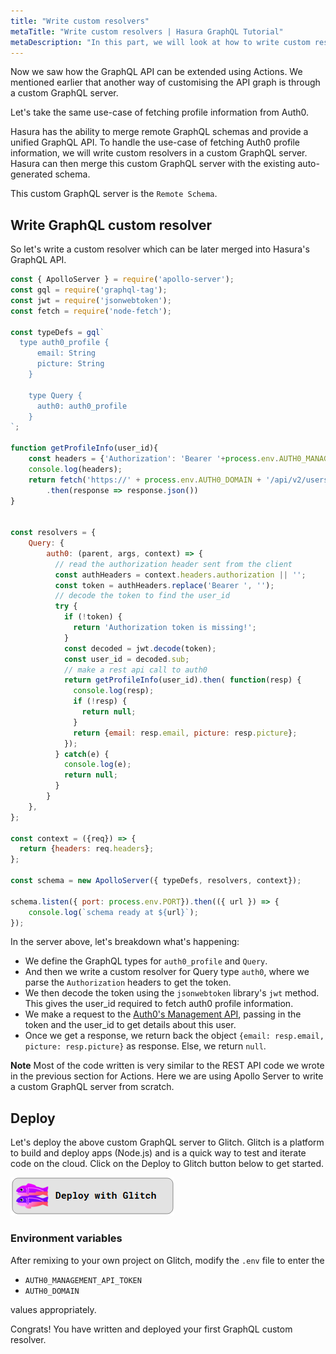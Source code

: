 ```yaml
---
title: "Write custom resolvers"
metaTitle: "Write custom resolvers | Hasura GraphQL Tutorial"
metaDescription: "In this part, we will look at how to write custom resolvers and add it as a Remote schema in Hasura GraphQL Engine."
---
```




Now we saw how the GraphQL API can be extended using Actions. We mentioned earlier that another way of customising the API graph is through a custom GraphQL server.

Let's take the same use-case of fetching profile information from Auth0.

Hasura has the ability to merge remote GraphQL schemas and provide a unified GraphQL API. To handle the use-case of fetching Auth0 profile information, we will write custom resolvers in a custom GraphQL server. Hasura can then merge this custom GraphQL server with the existing auto-generated schema. 

This custom GraphQL server is the `Remote Schema`.

## Write GraphQL custom resolver
So let's write a custom resolver which can be later merged into Hasura's GraphQL API.

```javascript
const { ApolloServer } = require('apollo-server');
const gql = require('graphql-tag');
const jwt = require('jsonwebtoken');
const fetch = require('node-fetch');

const typeDefs = gql`
  type auth0_profile {
      email: String
      picture: String
    }

    type Query {
      auth0: auth0_profile
    }
`;

function getProfileInfo(user_id){
    const headers = {'Authorization': 'Bearer '+process.env.AUTH0_MANAGEMENT_API_TOKEN};
    console.log(headers);
    return fetch('https://' + process.env.AUTH0_DOMAIN + '/api/v2/users/'+user_id,{ headers: headers})
        .then(response => response.json())
}


const resolvers = {
    Query: {
        auth0: (parent, args, context) => {
          // read the authorization header sent from the client
          const authHeaders = context.headers.authorization || '';
          const token = authHeaders.replace('Bearer ', '');
          // decode the token to find the user_id
          try {
            if (!token) {
              return 'Authorization token is missing!';
            }
            const decoded = jwt.decode(token);
            const user_id = decoded.sub;
            // make a rest api call to auth0
            return getProfileInfo(user_id).then( function(resp) {
              console.log(resp);
              if (!resp) {
                return null;
              }
              return {email: resp.email, picture: resp.picture};
            });
          } catch(e) {
            console.log(e);
            return null;
          }
        }
    },
};

const context = ({req}) => {
  return {headers: req.headers};
};

const schema = new ApolloServer({ typeDefs, resolvers, context});

schema.listen({ port: process.env.PORT}).then(({ url }) => {
    console.log(`schema ready at ${url}`);
});

```

In the server above, let's breakdown what's happening:

- We define the GraphQL types for `auth0_profile` and `Query`. 
- And then we write a custom resolver for Query type `auth0`, where we parse the `Authorization` headers to get the token. 
- We then decode the token using the `jsonwebtoken` library's `jwt` method. This gives the user_id required to fetch auth0 profile information.
- We make a request to the [Auth0's Management API](https://auth0.com/docs/api/management/v2/create-m2m-app), passing in the token and the user_id to get details about this user.
- Once we get a response, we return back the object `{email: resp.email, picture: resp.picture}` as response. Else, we return `null`.

**Note**
Most of the code written is very similar to the REST API code we wrote in the previous section for Actions. Here we are using Apollo Server to write a custom GraphQL server from scratch.

## Deploy 

Let's deploy the above custom GraphQL server to Glitch. Glitch is a platform to build and deploy apps (Node.js) and is a quick way to test and iterate code on the cloud. Click on the Deploy to Glitch button below to get started.

[![DEPLOY TO GLITCH](https://raw.githubusercontent.com/hasura/graphql-engine/master/community/boilerplates/auth-webhooks/nodejs-express/assets/deploy-glitch.png)](https://glitch.com/~auth0-hasura-remote-schema)

### Environment variables
After remixing to your own project on Glitch, modify the `.env` file to enter the 
- `AUTH0_MANAGEMENT_API_TOKEN`
- `AUTH0_DOMAIN` 

values appropriately.

Congrats! You have written and deployed your first GraphQL custom resolver.
